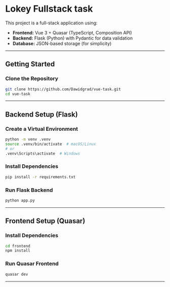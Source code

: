 # Lokey Fullstack task

This project is a full-stack application using:
- **Frontend:** Vue 3 + Quasar (TypeScript, Composition API)
- **Backend:** Flask (Python) with Pydantic for data validation
- **Database:** JSON-based storage (for simplicity)

---

## Getting Started

### Clone the Repository
```sh
git clone https://github.com/Dawidgrad/vue-task.git
cd vue-task
```

---

## Backend Setup (Flask)
### Create a Virtual Environment
```sh
python -m venv .venv
source .venv/bin/activate  # macOS/Linux
# or
.venv\Scripts\activate  # Windows
```

### Install Dependencies
```sh
pip install -r requirements.txt
```

### Run Flask Backend
```sh
python app.py
```

---

## Frontend Setup (Quasar)
### Install Dependencies
```sh
cd frontend
npm install
```

### Run Quasar Frontend
```sh
quasar dev
```

---
